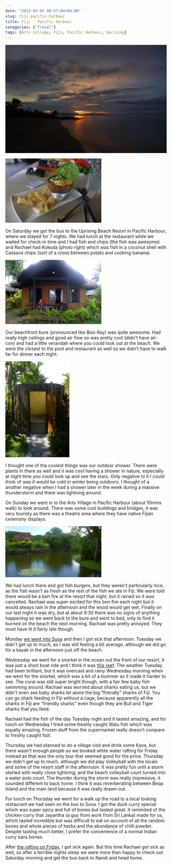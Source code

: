 ```yaml
---
date: "2013-03-03 00:57:04+00:00"
slug: fiji-pacific-harbour
title: Fiji - Pacific Harbour
categories: ["Travel"]
tags: [Arts Village, Fiji, Pacific Harbour, Uprising]
---
```


![Uprising Beach View](p1110509.jpg)

![P1110203](p1110203.jpg)

On Saturday we got the bus to the Uprising Beach Resort in Pacific Harbour, where we stayed for 7 nights. We had lunch at the restaurant while we waited for check-in time and I had fish and chips (the fish was awesome) and Rachael had Kokoda (photo right) which was fish in a coconut shell with Cassava chips (sort of a cross between potato and cooking banana).

![P1110208](p1110208.jpg)

Our beachfront bure (pronounced like Boo-Ray) was quite awesome. Had really high ceilings and good air flow so was pretty cool (didn't have air-con) and had a little verandah where you could look out at the beach. We were the closest to the pool and restaurant as well so we didn't have to walk far for dinner each night.

![Outdoor Shower](p1110244.jpg)

I thought one of the coolest things was our outdoor shower. There were plants in there as well and it was cool having a shower in nature, especially at night time you could look up and see the stars. Only negative to it I could think of was it would be cold in winter being outdoors. I thought of a another negative when I had a shower later in the week during a massive thunderstorm and there was lightning around.

On Sunday we went in to the Arts Village in Pacific Harbour (about 10mins walk) to look around. There was some cool buildings and bridges, it was very touristy as there was a theatre area where they have native Fijian ceremony displays.

![Arts Village](p1110231.jpg)

We had lunch there and got fish burgers, but they weren't particularly nice, as the fish wasn't as fresh as the rest of the fish we ate in Fiji. We were told there would be a bon fire at the resort that night, but it rained so it was cancelled. Rachael was super excited for this bon fire each night but it would always rain in the afternoon and the wood would get wet. Finally on our last night it was dry, but at about 9:30 there was no signs of anything happening so we went back to the bure and went to bed, only to find it burned on the beach the next morning. Rachael was pretty annoyed. They must have lit it fairly late though.

Monday [we went into Suva](fiji-suva) and then I got sick that afternoon. Tuesday we didn't get up to much, as I was still feeling a bit average, although we did go for a kayak in the afternoon just off the beach.

Wednesday we went for a snorkel in the ocean out the front of our resort, it was just a short boat ride and I think it was [this reef](http://goo.gl/maps/5UPlc). The weather Tuesday had been brilliant, but it was overcast and rainy Wednesday morning when we went for the snorkel, which was a bit of a bummer as it made it harder to see. The coral was still super bright though, with a fair few baby fish swimming around. Rachael was worried about sharks eating us, but we didn't even see baby sharks let alone the big "friendly" sharks of Fiji. You can go shark feeding in Fiji without a cage, because apparently all the sharks in Fiji are "friendly sharks" even though they are Bull and Tiger sharks that you feed.

Rachael had the fish of the day Tuesday night and it tasted amazing, and for lunch on Wednesday I tried some freshly caught Walu fish which was equally amazing. Frozen stuff from the supermarket really doesn't compare to freshly caught fish.

Thursday we had planned to do a village visit and drink some Kava, but there wasn't enough people so we booked white water rafting for Friday instead as that was the only tour that seemed good for the price. Thursday we didn't get up to much, although we did play Volleyball with the locals and some of the resort staff in the afternoon. It was pretty fun until a storm started with really close lightning, and the beach volleyball court turned into a water polo court. The thunder during the storm was really impressive, it sounded different to back home. I think it was reverberating between Beqa Island and the main land because it was really drawn out.

For lunch on Thursday we went for a walk up the road to a local looking restaurant we had seen on the bus to Suva. I got the duck curry special which was super spicy and full of bones but tasted great. It reminded of the chicken curry that Jayantha (a guy from work from Sri Lanka) made for us, which tasted incredible but was difficult to eat on account of all the random bones and whole pieces of herbs and the abundance of chilli powder. Despite tasting much better, I prefer the convenience of a normal Indian curry sans bones.

After [the rafting on Friday](fiji-rafting-upper-navua-river), I got sick again. But this time Rachael got sick as well, so after a terrible nights sleep we were more than happy to check out Saturday morning and get the bus back to Nandi and head home.
